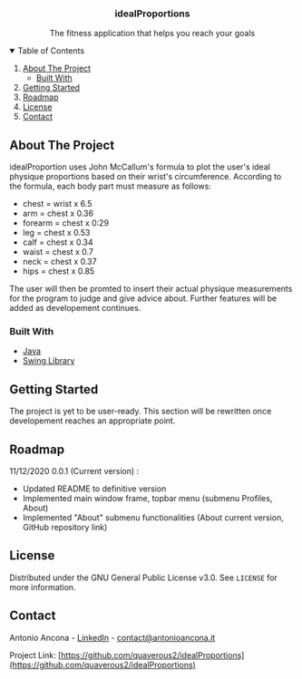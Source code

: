 <h3 align="center">idealProportions</h3>
<p align="center">The fitness application that helps you reach your goals</p>

<!-- TABLE OF CONTENTS -->
<details open="open">
  <summary>Table of Contents</summary>
  <ol>
    <li>
      <a href="#about-the-project">About The Project</a>
      <ul>
        <li><a href="#built-with">Built With</a></li>
      </ul>
    </li>
    <li>
      <a href="#getting-started">Getting Started</a>
      <!--
      <ul>
        <li><a href="#installation">Installation</a></li>
      </ul>
      -->
    </li>
    <!-- <li><a href="#usage">Usage</a></li> -->
    <li><a href="#roadmap">Roadmap</a></li>
    <li><a href="#license">License</a></li>
    <li><a href="#contact">Contact</a></li>
  </ol>
</details>

<!-- ABOUT THE PROJECT -->
## About The Project
idealProportion uses John McCallum's formula to plot the user's ideal physique proportions based on their wrist's circumference.
According to the formula, each body part must measure as follows: 

<ul>
  <li>chest = wrist x 6.5</li>
  <li>arm = chest x 0.36</li>
  <li>forearm = chest x 0:29</li>
  <li>leg = chest x 0.53</li>
  <li>calf = chest x 0.34</li>
  <li>waist = chest x 0.7</li>
  <li>neck = chest x 0.37</li>
  <li>hips = chest x 0.85</li>
</ul>

The user will then be promted to insert their actual physique measurements for the program to judge and give advice about.
Further features will be added as developement continues.

### Built With

* [Java](https://www.java.com/)
* [Swing Library](https://docs.oracle.com/javase/7/docs/api/javax/swing/package-summary.html)

<!-- GETTING STARTED -->
## Getting Started

The project is yet to be user-ready. This section will be rewritten once developement reaches an appropriate point.

<!-- USAGE EXAMPLES 
## Usage
-->
<!-- ROADMAP -->
## Roadmap

11/12/2020
0.0.1 (Current version) :
  * Updated README to definitive version
  * Implemented main window frame, topbar menu (submenu Profiles, About)
  * Implemented "About" submenu functionalities (About current version, GitHub repository link)

<!-- LICENSE -->
## License

Distributed under the GNU General Public License v3.0. See `LICENSE` for more information.


<!-- CONTACT -->
## Contact

Antonio Ancona - [LinkedIn](https://www.linkedin.com/in/antonio-ancona-328843197/) - contact@antonioancona.it

Project Link: [https://github.com/quaverous2/idealProportions](https://github.com/quaverous2/idealProportions)
